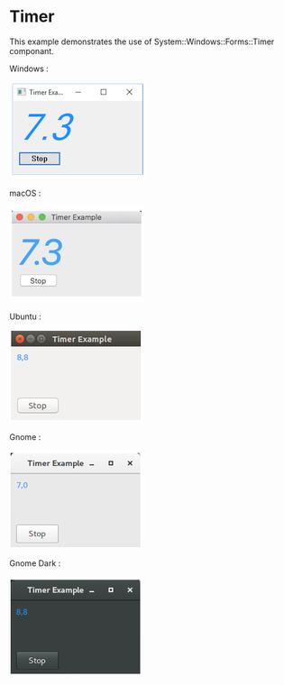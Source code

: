 # Timer

This example demonstrates the use of System::Windows::Forms::Timer componant.

Windows :

![GitHub Logo](../../../docs/Pictures/Examples/Forms/TimerFormW.png)

macOS :

![GitHub Logo](../../../docs/Pictures/Examples/Forms/TimerFormM.png)

Ubuntu :

![GitHub Logo](../../../docs/Pictures/Examples/Forms/TimerFormU.png)

Gnome :

![GitHub Logo](../../../docs/Pictures/Examples/Forms/TimerFormG.png)

Gnome Dark :

![GitHub Logo](../../../docs/Pictures/Examples/Forms/TimerFormGD.png)
